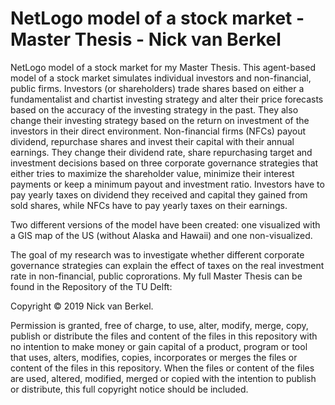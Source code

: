 # NetLogo model of a stock market - Master Thesis - Nick van Berkel
NetLogo model of a stock market for my Master Thesis. This agent-based model of a stock market simulates individual investors and non-financial, public firms. Investors (or shareholders) trade shares based on either a fundamentalist and chartist investing strategy and alter their price forecasts based on the accuracy of the investing strategy in the past. They also change their investing strategy based on the return on investment of the investors in their direct environment. Non-financial firms (NFCs) payout dividend, repurchase shares and invest their capital with their annual earnings. They change their dividend rate, share repurchasing target and investment decisions based on three corporate governance strategies that either tries to maximize the shareholder value, minimize their interest payments or keep a minimum payout and investment ratio. Investors have to pay yearly taxes on dividend they received and capital they gained from sold shares, while NFCs have to pay yearly taxes on their earnings.

Two different versions of the model have been created: one visualized with a GIS map of the US (without Alaska and Hawaii) and one non-visualized.

The goal of my research was to investigate whether different corporate governance strategies can explain the effect of taxes on the real investment rate in non-financial, public coprorations. My full Master Thesis can be found in the Repository of the TU Delft:

Copyright © 2019 Nick van Berkel.

Permission is granted, free of charge, to use, alter, modify, merge, copy, publish or distribute the files and content of the files in this repository with no intention to make money or gain capital of a product, program or tool that uses, alters, modifies, copies, incorporates or merges the files or content of the files in this repository. When the files or content of the files are used, altered, modified, merged or copied with the intention to publish or distribute, this full copyright notice should be included.
